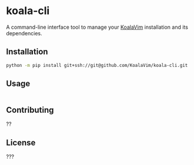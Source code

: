 # koala-cli

A command-line interface tool to manage your [KoalaVim](https://github.com/KoalaVim/KoalaVim) installation and its dependencies.

## Installation

```bash
python -m pip install git+ssh://git@github.com/KoalaVim/koala-cli.git
```

## Usage

```

```

## Contributing

??

## License

???
